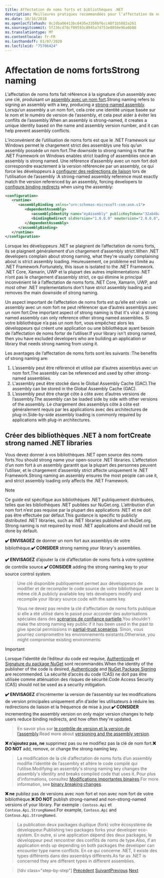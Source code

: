 ```yaml
---
title: Affectation de noms forts et bibliothèques .NET
description: Meilleures pratiques recommandées pour l’affectation de noms forts aux bibliothèques .NET.
ms.date: 10/16/2018
ms.openlocfilehash: 0c2dba06413bc6435e3350bf6cc48f1b5882a261
ms.sourcegitcommit: 5f236cd78cf09593c8945a7d753e0850e96a0b80
ms.translationtype: MT
ms.contentlocale: fr-FR
ms.lasthandoff: 01/07/2020
ms.locfileid: "75706424"
---
```

# <a name="strong-naming"></a><span data-ttu-id="60126-103">Affectation de noms forts</span><span class="sxs-lookup"><span data-stu-id="60126-103">Strong naming</span></span>

<span data-ttu-id="60126-104">L’affectation de noms forts fait référence à la signature d’un assembly avec une clé, produisant un [assembly avec un nom fort](../assembly/strong-named.md).</span><span class="sxs-lookup"><span data-stu-id="60126-104">Strong naming refers to signing an assembly with a key, producing a [strong-named assembly](../assembly/strong-named.md).</span></span> <span data-ttu-id="60126-105">Lorsqu’un assembly a un nom fort, cela crée une identité unique basée sur le nom et le numéro de version de l’assembly, et cela peut aider à éviter les conflits de l’assembly.</span><span class="sxs-lookup"><span data-stu-id="60126-105">When an assembly is strong-named, it creates a unique identity based on the name and assembly version number, and it can help prevent assembly conflicts.</span></span>

<span data-ttu-id="60126-106">L’inconvénient de l’utilisation de noms forts est que le .NET Framework sur Windows permet le chargement strict des assemblys une fois qu’un assembly possède un nom fort.</span><span class="sxs-lookup"><span data-stu-id="60126-106">The downside to strong naming is that the .NET Framework on Windows enables strict loading of assemblies once an assembly is strong named.</span></span> <span data-ttu-id="60126-107">Une référence d’assembly avec un nom fort doit correspondre exactement à la version référencée par un assembly, ce qui force les développeurs à [configurer des redirections de liaison](../../framework/configure-apps/redirect-assembly-versions.md) lors de l’utilisation de l’assembly :</span><span class="sxs-lookup"><span data-stu-id="60126-107">A strong-named assembly reference must exactly match the version referenced by an assembly, forcing developers to [configure binding redirects](../../framework/configure-apps/redirect-assembly-versions.md) when using the assembly:</span></span>

```xml
<configuration>
   <runtime>
      <assemblyBinding xmlns="urn:schemas-microsoft-com:asm.v1">
         <dependentAssembly>
            <assemblyIdentity name="myAssembly" publicKeyToken="32ab4ba45e0a69a1" culture="neutral" />
            <bindingRedirect oldVersion="1.0.0.0" newVersion="2.0.0.0"/>
         </dependentAssembly>
      </assemblyBinding>
   </runtime>
</configuration>
```

<span data-ttu-id="60126-108">Lorsque les développeurs .NET se plaignent de l’affectation de noms forts, ils se plaignent généralement d’un chargement d’assembly strict.</span><span class="sxs-lookup"><span data-stu-id="60126-108">When .NET developers complain about strong naming, what they're usually complaining about is strict assembly loading.</span></span> <span data-ttu-id="60126-109">Heureusement, ce problème est limité au .NET Framework.</span><span class="sxs-lookup"><span data-stu-id="60126-109">Fortunately, this issue is isolated to the .NET Framework.</span></span> <span data-ttu-id="60126-110">.NET Core, Xamarin, UWP et la plupart des autres implémentations .NET n’ont pas le chargement d’assembly strict, ce qui élimine le principal inconvénient lié à l’affectation de noms forts.</span><span class="sxs-lookup"><span data-stu-id="60126-110">.NET Core, Xamarin, UWP, and most other .NET implementations don't have strict assembly loading and removes the main downside of strong naming.</span></span>

<span data-ttu-id="60126-111">Un aspect important de l’affectation de noms forts est qu’elle est virale : un assembly avec un nom fort ne peut référencer que d’autres assemblys avec un nom fort.</span><span class="sxs-lookup"><span data-stu-id="60126-111">One important aspect of strong naming is that it's viral: a strong named assembly can only reference other strong named assemblies.</span></span> <span data-ttu-id="60126-112">Si votre bibliothèque n’a pas un nom fort, vous empêchez alors les développeurs qui créent une application ou une bibliothèque ayant besoin de l’affectation de noms fortsr de l’utiliser.</span><span class="sxs-lookup"><span data-stu-id="60126-112">If your library isn't strong named, then you have excluded developers who are building an application or library that needs strong naming from using it.</span></span>

<span data-ttu-id="60126-113">Les avantages de l’affectation de noms forts sont les suivants :</span><span class="sxs-lookup"><span data-stu-id="60126-113">The benefits of strong naming are:</span></span>

1. <span data-ttu-id="60126-114">L’assembly peut être référencé et utilisé par d’autres assemblys avec un nom fort.</span><span class="sxs-lookup"><span data-stu-id="60126-114">The assembly can be referenced and used by other strong-named assemblies.</span></span>
2. <span data-ttu-id="60126-115">L'assembly peut être stocké dans le Global Assembly Cache (GAC).</span><span class="sxs-lookup"><span data-stu-id="60126-115">The assembly can be stored in the Global Assembly Cache (GAC).</span></span>
3. <span data-ttu-id="60126-116">L’assembly peut être chargé côte à côte avec d’autres versions de l’assembly.</span><span class="sxs-lookup"><span data-stu-id="60126-116">The assembly can be loaded side by side with other versions of the assembly.</span></span> <span data-ttu-id="60126-117">Le chargement des assemblys côte à côte est généralement requis par les applications avec des architectures de plug-in.</span><span class="sxs-lookup"><span data-stu-id="60126-117">Side-by-side assembly loading is commonly required by applications with plug-in architectures.</span></span>

## <a name="create-strong-named-net-libraries"></a><span data-ttu-id="60126-118">Créer des bibliothèques .NET à nom fort</span><span class="sxs-lookup"><span data-stu-id="60126-118">Create strong named .NET libraries</span></span>

<span data-ttu-id="60126-119">Vous devez donner à vos bibliothèques .NET open source des noms forts.</span><span class="sxs-lookup"><span data-stu-id="60126-119">You should strong name your open-source .NET libraries.</span></span> <span data-ttu-id="60126-120">L’affectation d’un nom fort à un assembly garantit que la plupart des personnes peuvent l’utiliser, et le chargement d’assembly strict affecte uniquement le .NET Framework.</span><span class="sxs-lookup"><span data-stu-id="60126-120">Strong naming an assembly ensures the most people can use it, and strict assembly loading only affects the .NET Framework.</span></span>

> [!NOTE]
> <span data-ttu-id="60126-121">Ce guide est spécifique aux bibliothèques .NET publiquement distribuées, telles que les bibliothèques .NET publiées sur NuGet.org. L’attribution d’un nom fort n’est pas requise par la plupart des applications .NET et ne doit pas être effectuée par défaut.</span><span class="sxs-lookup"><span data-stu-id="60126-121">This guidance is specific to publicly distributed .NET libraries, such as .NET libraries published on NuGet.org. Strong naming is not required by most .NET applications and should not be done by default.</span></span>

<span data-ttu-id="60126-122">**✔️ ENVISAGEZ** de donner un nom fort aux assemblys de votre bibliothèque.</span><span class="sxs-lookup"><span data-stu-id="60126-122">**✔️ CONSIDER** strong naming your library's assemblies.</span></span>

<span data-ttu-id="60126-123">**✔️ ENVISAGEZ** d’ajouter la clé d’affectation de noms forts à votre système de contrôle source.</span><span class="sxs-lookup"><span data-stu-id="60126-123">**✔️ CONSIDER** adding the strong naming key to your source control system.</span></span>

> <span data-ttu-id="60126-124">Une clé disponible publiquement permet aux développeurs de modifier et de recompiler le code source de votre bibliothèque avec la même clé.</span><span class="sxs-lookup"><span data-stu-id="60126-124">A publicly available key lets developers modify and recompile your library source code with the same key.</span></span>
> 
> <span data-ttu-id="60126-125">Vous ne devez pas rendre la clé d’affectation de noms forts publique si elle a été utilisé dans le passé pour accorder des autorisations spéciales dans des [scénarios de confiance partielle](../../framework/misc/using-libraries-from-partially-trusted-code.md).</span><span class="sxs-lookup"><span data-stu-id="60126-125">You shouldn't make the strong naming key public if it has been used in the past to give special permissions in [partial-trust scenarios](../../framework/misc/using-libraries-from-partially-trusted-code.md).</span></span> <span data-ttu-id="60126-126">Sinon, vous pourriez compromettre les environnements existants.</span><span class="sxs-lookup"><span data-stu-id="60126-126">Otherwise, you might compromise existing environments.</span></span>

> [!IMPORTANT]
> <span data-ttu-id="60126-127">Lorsque l’identité de l’éditeur du code est requise, [Authenticode](/windows-hardware/drivers/install/authenticode) et [Signature du package NuGet](/nuget/create-packages/sign-a-package) sont recommandés.</span><span class="sxs-lookup"><span data-stu-id="60126-127">When the identity of the publisher of the code is desired, [Authenticode](/windows-hardware/drivers/install/authenticode) and [NuGet Package Signing](/nuget/create-packages/sign-a-package) are recommended.</span></span> <span data-ttu-id="60126-128">La sécurité d’accès du code (CAS) ne doit pas être utilisée comme atténuation des risques de sécurité.</span><span class="sxs-lookup"><span data-stu-id="60126-128">Code Access Security (CAS) should not be used as a security mitigation.</span></span>

<span data-ttu-id="60126-129">**✔️ ENVISAGEZ** d’incrémenter la version de l’assembly sur les modifications de version principales uniquement afin d’aider les utilisateurs à réduire les redirections de liaison et la fréquence de mise à jour.</span><span class="sxs-lookup"><span data-stu-id="60126-129">**✔️ CONSIDER** incrementing the assembly version on only major version changes to help users reduce binding redirects, and how often they're updated.</span></span>

> <span data-ttu-id="60126-130">En savoir plus sur [le contrôle de version et la version de l’assembly](./versioning.md#assembly-version).</span><span class="sxs-lookup"><span data-stu-id="60126-130">Read more about [versioning and the assembly version](./versioning.md#assembly-version).</span></span>

<span data-ttu-id="60126-131">**❌ n’ajoutez pas, ne** supprimez pas ou ne modifiez pas la clé de nom fort.</span><span class="sxs-lookup"><span data-stu-id="60126-131">**❌ DO NOT** add, remove, or change the strong naming key.</span></span>

> <span data-ttu-id="60126-132">La modification de la clé d’affectation de noms forts d’un assembly modifie l’identité de l’assembly et altère le code compilé qui l’utilise.</span><span class="sxs-lookup"><span data-stu-id="60126-132">Modifying an assembly's strong naming key changes the assembly's identity and breaks compiled code that uses it.</span></span> <span data-ttu-id="60126-133">Pour plus d'informations, consultez [Modifications importantes binaires](./breaking-changes.md#binary-breaking-change).</span><span class="sxs-lookup"><span data-stu-id="60126-133">For more information, see [binary breaking changes](./breaking-changes.md#binary-breaking-change).</span></span>

<span data-ttu-id="60126-134">**❌ ne** publiez pas de versions avec nom fort et non avec nom fort de votre bibliothèque.</span><span class="sxs-lookup"><span data-stu-id="60126-134">**❌ DO NOT** publish strong-named and non-strong-named versions of your library.</span></span> <span data-ttu-id="60126-135">Par exemple : `Contoso.Api` et `Contoso.Api.StrongNamed`.</span><span class="sxs-lookup"><span data-stu-id="60126-135">For example, `Contoso.Api` and `Contoso.Api.StrongNamed`.</span></span>

> <span data-ttu-id="60126-136">La publication deux packages duplique (fork) votre écosystème de développeur.</span><span class="sxs-lookup"><span data-stu-id="60126-136">Publishing two packages forks your developer eco-system.</span></span> <span data-ttu-id="60126-137">En outre, si une application dépend des deux packages, le développeur peut rencontrer des conflits de noms de type.</span><span class="sxs-lookup"><span data-stu-id="60126-137">Also, if an application ends up depending on both packages the developer can encounter type name conflicts.</span></span> <span data-ttu-id="60126-138">En ce qui concerne .NET, il existe des types différents dans des assemblys différents.</span><span class="sxs-lookup"><span data-stu-id="60126-138">As far as .NET is concerned they are different types in different assemblies.</span></span>

>[!div class="step-by-step"]
><span data-ttu-id="60126-139">[Précédent](cross-platform-targeting.md)
>[Suivant](nuget.md)</span><span class="sxs-lookup"><span data-stu-id="60126-139">[Previous](cross-platform-targeting.md)
[Next](nuget.md)</span></span>
